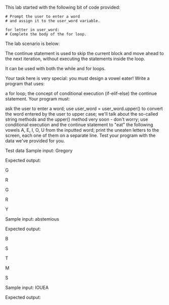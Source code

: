 This lab started with the following bit of code provided:

    # Prompt the user to enter a word
    # and assign it to the user_word variable.

    for letter in user_word:
    # Complete the body of the for loop.
   
The lab scenario is below:

The continue statement is used to skip the current block and move ahead to the next iteration, without executing the statements inside the loop.

It can be used with both the while and for loops.

Your task here is very special: you must design a vowel eater! Write a program that uses:

a for loop;
the concept of conditional execution (if-elif-else)
the continue statement.
Your program must:

ask the user to enter a word;
use user_word = user_word.upper() to convert the word entered by the user to upper case; we'll talk about the so-called string methods and the upper() method very soon - don't worry;
use conditional execution and the continue statement to "eat" the following vowels A, E, I, O, U from the inputted word;
print the uneaten letters to the screen, each one of them on a separate line.
Test your program with the data we've provided for you.


Test data
Sample input: Gregory

Expected output:

G

R

G

R

Y

Sample input: abstemious

Expected output:

B

S

T

M

S

Sample input: IOUEA

Expected output:

 
